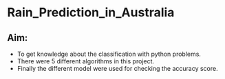 # Rain_Prediction_in_Australia

## Aim:
- To get knowledge about the classification with python problems.
- There were 5 different algorithms in this project.
- Finally the different model were used for checking the accuracy score.
